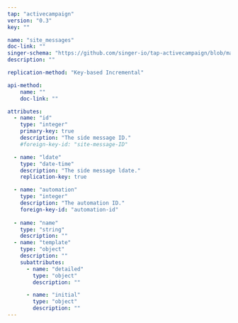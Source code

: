 ```yaml
---
tap: "activecampaign"
version: "0.3"
key: ""

name: "site_messages"
doc-link: ""
singer-schema: "https://github.com/singer-io/tap-activecampaign/blob/master/tap_activecampaign/schemas/site_messages.json"
description: ""

replication-method: "Key-based Incremental"

api-method:
    name: ""
    doc-link: ""

attributes:
  - name: "id"
    type: "integer"
    primary-key: true
    description: "The side message ID."
    #foreign-key-id: "site-message-ID"

  - name: "ldate"
    type: "date-time"
    description: "The side message ldate."
    replication-key: true

  - name: "automation"
    type: "integer"
    description: "The automation ID."
    foreign-key-id: "automation-id"
  
  - name: "name"
    type: "string"
    description: ""
  - name: "template"
    type: "object"
    description: ""
    subattributes:
      - name: "detailed"
        type: "object"
        description: ""

      - name: "initial"
        type: "object"
        description: ""
---
```

